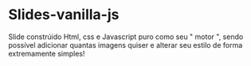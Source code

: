 # Slides-vanilla-js
 Slide constrúido  Html, css e Javascript puro como seu " motor ", sendo possível adicionar quantas imagens quiser e alterar seu estilo de forma extremamente simples! 
